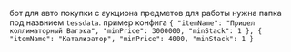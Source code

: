бот для авто покупки с аукциона предметов для работы нужна папка под назвнием `tessdata`.
пример конфига
`
{
  "itemName": "Прицел коллиматорный Вагэка",
  "minPrice": 3000000,
  "minStack": 1
},
{
  "itemName": "Катализатор",
  "minPrice": 4000,
  "minStack": 1
}
`

